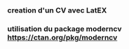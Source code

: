 ### creation d'un CV avec LatEX 
### utilisation du package moderncv https://ctan.org/pkg/moderncv 

